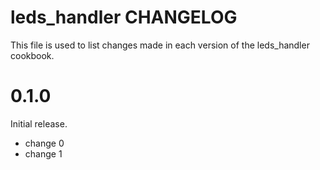 # leds_handler CHANGELOG

This file is used to list changes made in each version of the leds_handler cookbook.

# 0.1.0

Initial release.

- change 0
- change 1

